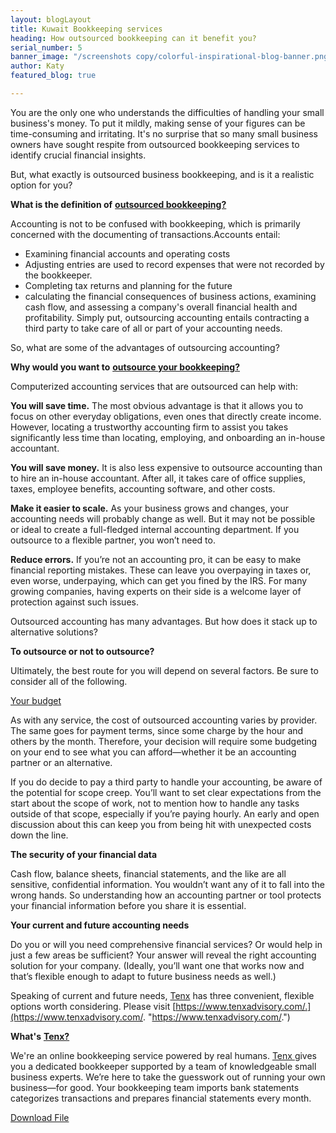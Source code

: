 ```yaml
---
layout: blogLayout
title: Kuwait Bookkeeping services
heading: How outsourced bookkeeping can it benefit you?
serial_number: 5
banner_image: "/screenshots copy/colorful-inspirational-blog-banner.png"
author: Katy
featured_blog: true

---
```

You are the only one who understands the difficulties of handling your small business's money. To put it mildly, making sense of your figures can be time-consuming and irritating. It's no surprise that so many small business owners have sought respite from outsourced bookkeeping services to identify crucial financial insights.

But, what exactly is outsourced business bookkeeping, and is it a realistic option for you?

**What is the definition of** [**outsourced bookkeeping?**](https://www.tenxadvisory.com/bloglist/bookkeeping/)

Accounting is not to be confused with bookkeeping, which is primarily concerned with the documenting of transactions.Accounts entail:

* Examining financial accounts and operating costs
* Adjusting entries are used to record expenses that were not recorded by the bookkeeper.
* Completing tax returns and planning for the future
* calculating the financial consequences of business actions, examining cash flow, and assessing a company's overall financial health and profitability. Simply put, outsourcing accounting entails contracting a third party to take care of all or part of your accounting needs.

So, what are some of the advantages of outsourcing accounting?

**Why would you want to** [**outsource your bookkeeping?**](https://www.tenxadvisory.com/bloglist/kuwait-1/)

Computerized accounting services that are outsourced can help with:

**You will save time.** The most obvious advantage is that it allows you to focus on other everyday obligations, even ones that directly create income. However, locating a trustworthy accounting firm to assist you takes significantly less time than locating, employing, and onboarding an in-house accountant.

**You will save money.** It is also less expensive to outsource accounting than to hire an in-house accountant. After all, it takes care of office supplies, taxes, employee benefits, accounting software, and other costs.

**Make it easier to scale.** As your business grows and changes, your accounting needs will probably change as well. But it may not be possible or ideal to create a full-fledged internal accounting department. If you outsource to a flexible partner, you won’t need to.

**Reduce errors.** If you’re not an accounting pro, it can be easy to make financial reporting mistakes. These can leave you overpaying in taxes or, even worse, underpaying, which can get you fined by the IRS. For many growing companies, having experts on their side is a welcome layer of protection against such issues.

Outsourced accounting has many advantages. But how does it stack up to alternative solutions?

**To outsource or not to outsource?**

Ultimately, the best route for you will depend on several factors. Be sure to consider all of the following.

[Your budget](https://www.tenxadvisory.com/bloglist/bookkeeping-1/)

As with any service, the cost of outsourced accounting varies by provider. The same goes for payment terms, since some charge by the hour and others by the month. Therefore, your decision will require some budgeting on your end to see what you can afford—whether it be an accounting partner or an alternative.

If you do decide to pay a third party to handle your accounting, be aware of the potential for scope creep. You’ll want to set clear expectations from the start about the scope of work, not to mention how to handle any tasks outside of that scope, especially if you’re paying hourly. An early and open discussion about this can keep you from being hit with unexpected costs down the line.

**The security of your financial data**

Cash flow, balance sheets, financial statements, and the like are all sensitive, confidential information. You wouldn’t want any of it to fall into the wrong hands. So understanding how an accounting partner or tool protects your financial information before you share it is essential.

**Your current and future accounting needs**

Do you or will you need comprehensive financial services? Or would help in just a few areas be sufficient? Your answer will reveal the right accounting solution for your company. (Ideally, you’ll want one that works now and that’s flexible enough to adapt to future business needs as well.)

Speaking of current and future needs, [Tenx]( https://www.tenxadvisory.com/.) has three convenient, flexible options worth considering. Please visit [https://www.tenxadvisory.com/.](https://www.tenxadvisory.com/. "https://www.tenxadvisory.com/.")

**What's** [**Tenx?**]( https://www.tenxadvisory.com/.)

We're an online bookkeeping service powered by real humans. [Tenx ]( https://www.tenxadvisory.com/.)gives you a dedicated bookkeeper supported by a team of knowledgeable small business experts. We’re here to take the guesswork out of running your own business—for good. Your bookkeeping team imports bank statements categorizes transactions and prepares financial statements every month.

[Download File](https://www.pinterest.com/pin/933722935213226697/ "Download File")